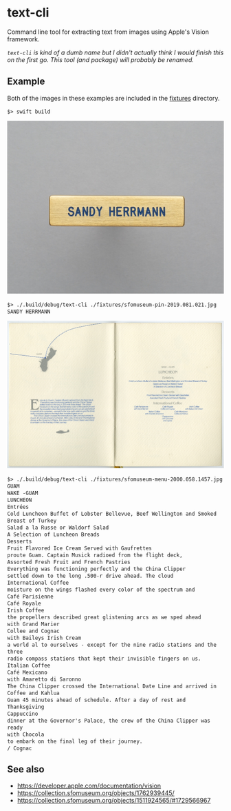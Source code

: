 # text-cli

Command line tool for extracting text from images using Apple's Vision framework.

_`text-cli` is kind of a dumb name but I didn't actually think I would finish this on the first go. This tool (and package) will probably be renamed._

## Example

Both of the images in these examples are included in the [fixtures](fixtures) directory.

```
$> swift build
```

![](fixtures/sfomuseum-pin-2019.081.021.jpg)

```
$> ./.build/debug/text-cli ./fixtures/sfomuseum-pin-2019.081.021.jpg 
SANDY HERRMANN
```

![](fixtures/sfomuseum-menu-2000.058.1457.jpg)

```
$> ./.build/debug/text-cli ./fixtures/sfomuseum-menu-2000.058.1457.jpg 
GUAM
WAKE -GUAM
LUNCHEON
Entrées
Cold Luncheon Buffet of Lobster Bellevue, Beef Wellington and Smoked Breast of Turkey
Salad a la Russe or Waldorf Salad
A Selection of Luncheon Breads
Desserts
Fruit Flavored Ice Cream Served with Gaufrettes
proute Guam. Captain Musick radioed from the flight deck,
Assorted Fresh Fruit and French Pastries
Everything was functioning perfectly and the China Clipper
settled down to the long .500-r drive ahead. The cloud
International Coffee
moisture on the wings flashed every color of the spectrum and
Café Parisienne
Café Royale
Irish Coffee
the propellers described great glistening arcs as we sped ahead
with Grand Marier
Collee and Cognac
with Baileys Irish Cream
a world al to ourselves - except for the nine radio stations and the three
radio compass stations that kept their invisible fingers on us.
Italian Coffee
Café Mexicano
with Amaretto di Saronno
The China Clipper crossed the International Date Line and arrived in
Coffee and Kahlua
Guam 45 minutes ahead of schedule. After a day of rest and Thanksgiving
Cappuccino
dinner at the Governor's Palace, the crew of the China Clipper was ready
with Chocola
to embark on the final leg of their journey.
/ Cognac
```

## See also

* https://developer.apple.com/documentation/vision
* https://collection.sfomuseum.org/objects/1762939445/
* https://collection.sfomuseum.org/objects/1511924565/#1729566967